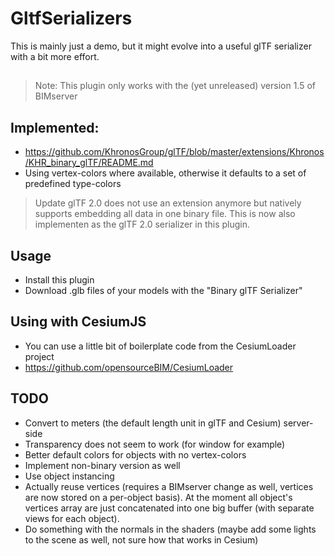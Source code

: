# GltfSerializers

This is mainly just a demo, but it might evolve into a useful glTF serializer with a bit more effort.

##

> Note: This plugin only works with the (yet unreleased) version 1.5 of BIMserver

## Implemented:
- https://github.com/KhronosGroup/glTF/blob/master/extensions/Khronos/KHR_binary_glTF/README.md
- Using vertex-colors where available, otherwise it defaults to a set of predefined type-colors

> Update glTF 2.0 does not use an extension anymore but natively supports embedding all data in one binary file. This is now also implementen as the glTF 2.0 serializer in this plugin.

## Usage
- Install this plugin
- Download .glb files of your models with the "Binary glTF Serializer"

## Using with CesiumJS
- You can use a little bit of boilerplate code from the CesiumLoader project
- https://github.com/opensourceBIM/CesiumLoader

## TODO

- Convert to meters (the default length unit in glTF and Cesium) server-side
- Transparency does not seem to work (for window for example)
- Better default colors for objects with no vertex-colors
- Implement non-binary version as well
- Use object instancing
- Actually reuse vertices (requires a BIMserver change as well, vertices are now stored on a per-object basis). At the moment all object's vertices array are just concatenated into one big buffer (with separate views for each object).
- Do something with the normals in the shaders (maybe add some lights to the scene as well, not sure how that works in Cesium)
